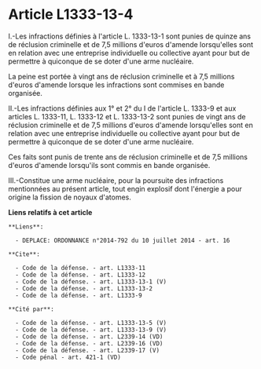 # Article L1333-13-4

I.-Les infractions définies à l'article L. 1333-13-1 sont punies de quinze ans de réclusion criminelle et de 7,5 millions
d'euros d'amende lorsqu'elles sont en relation avec une entreprise individuelle ou collective ayant pour but de permettre à
quiconque de se doter d'une arme nucléaire. 

La peine est portée à vingt ans de réclusion criminelle et à 7,5 millions d'euros d'amende lorsque les infractions sont
commises en bande organisée. 

II.-Les infractions définies aux 1° et 2° du I de l'article L. 1333-9 et aux articles L. 1333-11, L. 1333-12 et L. 1333-13-2
sont punies de vingt ans de réclusion criminelle et de 7,5 millions d'euros d'amende lorsqu'elles sont en relation avec une
entreprise individuelle ou collective ayant pour but de permettre à quiconque de se doter d'une arme nucléaire. 

Ces faits sont punis de trente ans de réclusion criminelle et de 7,5 millions d'euros d'amende lorsqu'ils sont commis en
bande organisée. 

III.-Constitue une arme nucléaire, pour la poursuite des infractions mentionnées au présent article, tout engin explosif dont
l'énergie a pour origine la fission de noyaux d'atomes.

**Liens relatifs à cet article**

	**Liens**:

	  - DEPLACE: ORDONNANCE n°2014-792 du 10 juillet 2014 - art. 16

	**Cite**:

	  - Code de la défense. - art. L1333-11
	  - Code de la défense. - art. L1333-12
	  - Code de la défense. - art. L1333-13-1 (V)
	  - Code de la défense. - art. L1333-13-2
	  - Code de la défense. - art. L1333-9

	**Cité par**:

	  - Code de la défense. - art. L1333-13-5 (V)
	  - Code de la défense. - art. L1333-13-9 (V)
	  - Code de la défense. - art. L2339-14 (VD)
	  - Code de la défense. - art. L2339-16 (VD)
	  - Code de la défense. - art. L2339-17 (V)
	  - Code pénal - art. 421-1 (VD)
